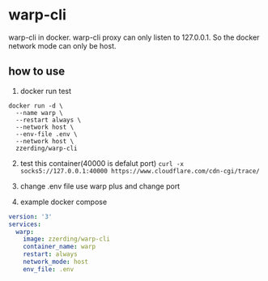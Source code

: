# warp-cli
warp-cli in docker. warp-cli proxy can only listen to 127.0.0.1. So the docker network mode can only be host.

## how to use
1. docker run  test
```shell
docker run -d \
  --name warp \
  --restart always \
  --network host \
  --env-file .env \
  --network host \
  zzerding/warp-cli
```

2. test this container(40000 is defalut port)
`curl -x socks5://127.0.0.1:40000 https://www.cloudflare.com/cdn-cgi/trace/`

3. change .env file use warp plus and change port

4. example docker compose
```yml
version: '3'
services:
  warp:
    image: zzerding/warp-cli
    container_name: warp
    restart: always
    network_mode: host
    env_file: .env
```

